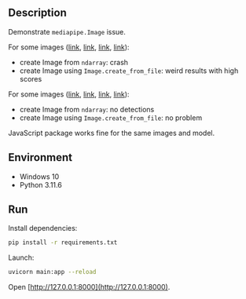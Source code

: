 ## Description

Demonstrate `mediapipe.Image` issue.

For some images ([link](images/7b25e4ba-1c18-45b3-b5ff-4065a144bf65.jpg), [link](images/66d001c4-bf9d-4883-be03-0fa230669838.jpg), [link](images/a3b2c6af-9995-4d60-b3ab-e4e32345797f.jpg), [link](images/fa920889-37db-4915-abde-7287f6de1ad6.jpg)):
* create Image from `ndarray`: crash
* create Image using `Image.create_from_file`: weird results with high scores

For some images ([link](images/000000006.png), [link](images/000000007.png), [link](images/000000008.png), [link](images/000000009.png)):
* create Image from `ndarray`: no detections
* create Image using `Image.create_from_file`: no problem

JavaScript package works fine for the same images and model.

## Environment

* Windows 10
* Python 3.11.6

## Run

Install dependencies:

```bash
pip install -r requirements.txt
```

Launch:

```bash
uvicorn main:app --reload
```

Open [http://127.0.0.1:8000](http://127.0.0.1:8000).